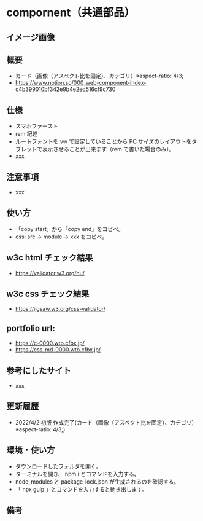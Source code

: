 # compornent（共通部品）

## イメージ画像

## 概要

- カード（画像（アスペクト比を固定）、カテゴリ）※aspect-ratio: 4/3;
- https://www.notion.so/000_web-component-index-c4b399010bf342e9b4e2ed516cf9c730

## 仕様

- スマホファースト
- rem 記述
- ルートフォントを vw で設定していることから PC サイズのレイアウトをタブレットで表示させることが出来ます（rem で書いた場合のみ）。
- xxx

## 注意事項

- xxx

## 使い方

- 「copy start」から「copy end」をコピペ。
- css: src -> module -> xxx をコピペ。

## w3c html チェック結果

- https://validator.w3.org/nu/

## w3c css チェック結果

- https://jigsaw.w3.org/css-validator/

## portfolio url:

- https://c-0000.wtb.cfbx.jp/
- https://css-md-0000.wtb.cfbx.jp/

## 参考にしたサイト

- xxx

## 更新履歴

- 2022/4/2 初版 作成完了(カード（画像（アスペクト比を固定）、カテゴリ）※aspect-ratio: 4/3;)

## 環境・使い方

- ダウンロードしたフォルダを開く。
- ターミナルを開き、 npm i とコマンドを入力する。
- node_modules と package-lock.json が生成されるのを確認する。
- 「 npx gulp 」とコマンドを入力すると動き出します。

## 備考
